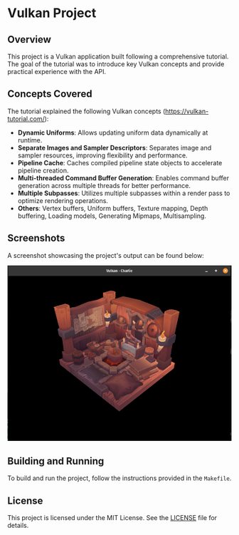 # Vulkan Project

## Overview

This project is a Vulkan application built following a comprehensive tutorial. The goal of the tutorial was to introduce key Vulkan concepts and provide practical experience with the API. 

## Concepts Covered

The tutorial explained the following Vulkan concepts (https://vulkan-tutorial.com/):

- **Dynamic Uniforms**: Allows updating uniform data dynamically at runtime.
- **Separate Images and Sampler Descriptors**: Separates image and sampler resources, improving flexibility and performance.
- **Pipeline Cache**: Caches compiled pipeline state objects to accelerate pipeline creation.
- **Multi-threaded Command Buffer Generation**: Enables command buffer generation across multiple threads for better performance.
- **Multiple Subpasses**: Utilizes multiple subpasses within a render pass to optimize rendering operations.
- **Others**: Vertex buffers, Uniform buffers, Texture mapping, Depth buffering, Loading models, Generating Mipmaps, Multisampling.
  

## Screenshots

A screenshot showcasing the project's output can be found below:

![Screenshot](screenshots/screen_shot_1.png)

## Building and Running

To build and run the project, follow the instructions provided in the `Makefile`.

## License

This project is licensed under the MIT License. See the [LICENSE](LICENSE) file for details.
